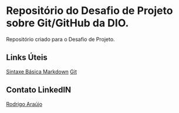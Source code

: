# Repositório do Desafio de Projeto sobre Git/GitHub da DIO.
Repositório criado para o Desafio de Projeto.

## Links Úteis
[Sintaxe Básica Markdown](https://www.markdownguide.org/getting-started/)
[Git](https://git-scm.com/downloads)

## Contato LinkedIN
[Rodrigo Araújo](https://www.linkedin.com/in/rodrigo-araujoo/)
